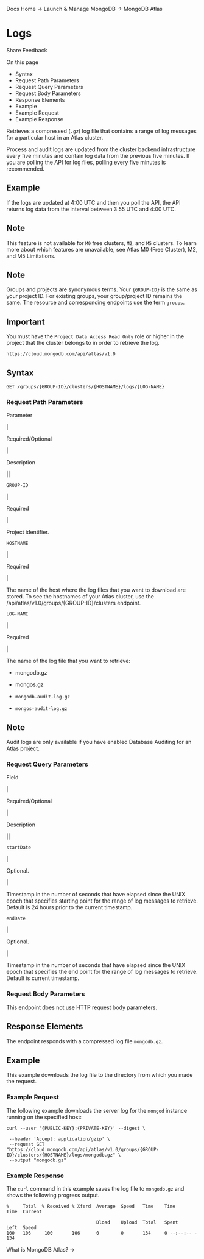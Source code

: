 Docs Home → Launch & Manage MongoDB → MongoDB Atlas

# Logs

Share Feedback

On this page

  * Syntax
  * Request Path Parameters
  * Request Query Parameters
  * Request Body Parameters
  * Response Elements
  * Example
  * Example Request
  * Example Response

Retrieves a compressed (`.gz`) log file that contains a range of log messages
for a particular host in an Atlas cluster.

Process and audit logs are updated from the cluster backend infrastructure
every five minutes and contain log data from the previous five minutes. If you
are polling the API for log files, polling every five minutes is recommended.

## Example

If the logs are updated at 4:00 UTC and then you poll the API, the API returns
log data from the interval between 3:55 UTC and 4:00 UTC.

## Note

This feature is not available for `M0` free clusters, `M2`, and `M5` clusters.
To learn more about which features are unavailable, see Atlas M0 (Free
Cluster), M2, and M5 Limitations.

## Note

Groups and projects are synonymous terms. Your `{GROUP-ID}` is the same as
your project ID. For existing groups, your group/project ID remains the same.
The resource and corresponding endpoints use the term `groups`.

## Important

You must have the `Project Data Access Read Only` role or higher in the
project that the cluster belongs to in order to retrieve the log.

`https://cloud.mongodb.com/api/atlas/v1.0`

## Syntax

    
    
    GET /groups/{GROUP-ID}/clusters/{HOSTNAME}/logs/{LOG-NAME}  
      
  
### Request Path Parameters

Parameter

|

Required/Optional

|

Description  
  
||  
  
`GROUP-ID`

|

Required

|

Project identifier.  
  
`HOSTNAME`

|

Required

|

The name of the host where the log files that you want to download are stored.
To see the hostnames of your Atlas cluster, use the
/api/atlas/v1.0/groups/{GROUP-ID}/clusters endpoint.  
  
`LOG-NAME`

|

Required

|

The name of the log file that you want to retrieve:

  * mongodb.gz

  * mongos.gz

  * `mongodb-audit-log.gz`

  * `mongos-audit-log.gz`

## Note

Audit logs are only available if you have enabled Database Auditing for an
Atlas project.

  
  
### Request Query Parameters

Field

|

Required/Optional

|

Description  
  
||  
  
`startDate`

|

Optional.

|

Timestamp in the number of seconds that have elapsed since the UNIX epoch that
specifies starting point for the range of log messages to retrieve. Default is
24 hours prior to the current timestamp.  
  
`endDate`

|

Optional.

|

Timestamp in the number of seconds that have elapsed since the UNIX epoch that
specifies the end point for the range of log messages to retrieve. Default is
current timestamp.  
  
### Request Body Parameters

This endpoint does not use HTTP request body parameters.

## Response Elements

The endpoint responds with a compressed log file `mongodb.gz`.

## Example

This example downloads the log file to the directory from which you made the
request.

### Example Request

The following example downloads the server log for the `mongod` instance
running on the specified host:

    
    
    curl --user '{PUBLIC-KEY}:{PRIVATE-KEY}' --digest \  
      
     --header 'Accept: application/gzip' \  
     --request GET "https://cloud.mongodb.com/api/atlas/v1.0/groups/{GROUP-ID}/clusters/{HOSTNAME}/logs/mongodb.gz" \  
     --output "mongodb.gz"  
  
### Example Response

The `curl` command in this example saves the log file to `mongodb.gz` and
shows the following progress output.

    
    
    %     Total  % Received % Xferd  Average  Speed   Time    Time     Time  Current  
      
                                     Dload    Upload  Total   Spent    Left  Speed  
    100   106     100       106      0        0       134     0 --:--:-- -   134  
  
What is MongoDB Atlas? →

